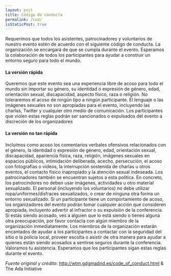 ```yaml
---
layout: post
title: Código de conducta
permalink: /cod/
isStaticPost: true
---
```


Requerimos que todos los asistentes, patrocinadores y voluntarios de nuestro evento estén de acuerdo con el siguiente código de conducta.
La organización se encargará de que se cumpla durante el evento. Esperamos la colaboración de todos los participantes para ayudar a construir un entorno seguro para todo el mundo.

#### La versión rápida

Queremos que este evento sea una experiencia libre de acoso para todo el mundo sin importar su género, su identidad o expresión de género, edad, orientación sexual, discapacidad, aspecto físico, raza o religión. 
No toleraremos el acoso de ningún tipo a ningún participante. El lenguaje o las imágenes sexuales no son apropiadas para el evento, incluyendo las charlas, Twitter y cualquier otro medio de comunicación. 
Los participantes que violen estas reglas podrán ser sancionados o expulsados del evento a discreción de los organizadores

#### La versión no tan rápida

Incluímos como acoso los comentarios verbales ofensivos relacionados con el género, la identidad o expresión de género, edad, orientación sexual, discapacidad, apariencia física, raza, religión, imágenes sexuales en espacios públicos, intimidación deliberada, acecho, persecución, el acoso con fotografías o vídeos, la interrupción sostenida de charlas u otros eventos, el contacto físico inapropiado y la atención sexual indeseada. 
Los patrocinadores también se encuentran sujetos a esta política. En concreto, los patrocindores no deben usar imágenes, actividades u otro material sexualizado. 
El personal (incluyendo los voluntarios) no debe utilizar ropa/uniformes/disfraces sexualizados, o crear de ninguna otra forma un entorno sexualizado. 
Si un participante tiene un comportamiento de acoso, los organizadores del evento podrán tomar cualquier acción que consideren apropiada, incluyento advertir al infractor o su expulsión de la conferencia. 
Si estás siendo acosado, ves a alguien que lo está siendo o tienes alguna otra preocupación, por favor contacta con algún miembro de la organización inmediatamente. 
Los miembros de la organización estarán encantados de ayudar a los participantes a contactar con la seguridad del sitio o la policía local, proveer escolta o asistir de otra manera para ayudar a quienes están siendo acosados a sentirse seguros durante la conferencia. Valoramos tu asistencia. Esperamos que los participantes sigan estas reglas durante el evento.

<dfn>Fuente original y crédito</dfn>: <a href="http://wtm.gdgmadrid.es/code_of_conduct.html">http://wtm.gdgmadrid.es/code_of_conduct.html</a> & The Ada Initiative

<img class="img-responsive feature-image" src="{{ site.baseurl }}/img/posts/cod.jpg" style="display:none">